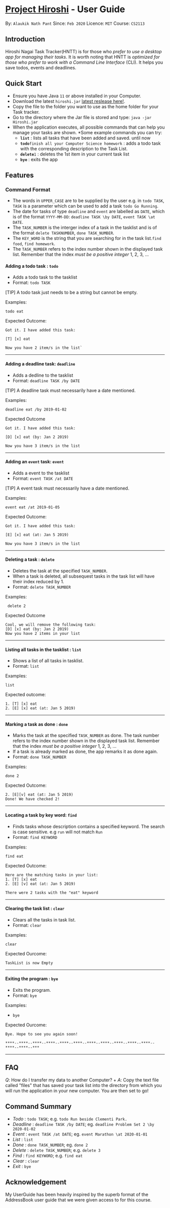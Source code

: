 # [Project Hiroshi](https://github.com/alaukiknpant/duke) - User Guide

By: `Alaukik Nath Pant`      Since: `Feb 2020`      Licence: `MIT`      Course: `CS2113`

## Introduction

Hiroshi Nagai Task Tracker(HNTT) is for those who *prefer to use a desktop app for managing their tasks*.
It is worth noting that HNTT is *optimized for those who prefer to work with a Command Line Interface* (CLI).
It helps you save todos, events and deadlines.

## Quick Start

*  Ensure you have Java `11` or above installed in your Computer.
*  Download the latest `hiroshi.jar` [latest reslease here!](https://github.com/alaukiknpant/duke/releases/tag/v0.2).
*  Copy the file to the folder you want to use as the home folder for your Task tracker.
*  Go to the directory where the Jar file is stored and type: `java -jar Hiroshi.jar`
* When the application executes, all possible commands that can help you manage your tasks are shown.
*Some example commands you can try:
    * **`list`** : lists all tasks that have been added and saved. until now
    * **`todo`**`finish all your Computer Science homework` : adds a todo task with the corresponding description to the Task List.
    * **`delete`**`1` : deletes the 1st item in your current task list
    * **`bye`** : exits the app


## Features


### Command Format

* The words in `UPPER_CASE` are to be supplied by the user e.g. in `todo TASK`, `TASK` is a parameter which can be used to add a task `todo Go Running`.
* The date for tasks of type `deadline` and `event` are labelled as `DATE`, which is of the format `YYYY-MM-DD`: `deadline TASK \by DATE`, `event TASK \at DATE`.
* The `TASK_NUMBER` is the interger index of a task in the tasklist and is of the format `delete TASKNUMBER`, `done TASK_NUMBER`.
* The `KEY_WORD` is the string that you are searching for in the task list.`find food`, `find homework`.
* The `TASK_NUMBER` refers to the index number shown in the displayed task list. Remember that the index *must be a positive integer* 1, 2, 3, ...

#### Adding a todo task : `todo`

* Adds a todo task to the tasklist 
* Format: `todo TASK`

[TIP]
A todo task just needs to be a string but cannot be empty.

Examples:

    todo eat


Expected Outcome:

    Got it. I have added this task: 
    
    [T] [x] eat
    
    Now you have 2 item/s in the list`

****

#### Adding a deadline task: `deadline `

* Adds a dedline to the tasklist 
* Format: `deadline TASK /by DATE`

[TIP]
A deadline task must necessarily have a date mentioned.

Examples:

    deadline eat /by 2019-01-02

Expected Outcome

    Got it. I have added this task: 
    
    [D] [x] eat (by: Jan 2 2019)
    
    Now you have 3 item/s in the list

****

#### Adding an `event` task: `event `

* Adds a event to the tasklist
* Format: `event TASK /at DATE`

[TIP]
A event task must necessarily have a date mentioned.

Examples:

    event eat /at 2019-01-05

Expected Outcome:

    Got it. I have added this task: 
    
    [E] [x] eat (at: Jan 5 2019)
    
    Now you have 3 item/s in the list 

****

#### Deleting a task : `delete`

* Deletes the task at the specified `TASK_NUMBER`. 
* When a task is deleted, all subsequest tasks in the task list will have their index reduced by 1.
* Format: `delete TASK_NUMBER`

Examples:

     delete 2

Expected Outcome
    
    Cool, we will remove the following task:
    [D] [x] eat (by: Jan 2 2019)
    Now you have 2 items in your list
****

#### Listing all tasks in the tasklist : `list`

* Shows a list of all tasks in tasklist.
* Format: `list`

Examples:

    list

Expected outcome:

    1. [T] [x] eat
    2. [E] [x] eat (at: Jan 5 2019)


****

#### Marking a task as done : `done`

* Marks the task at the specified `TASK_NUMBER` as done. The task number refers to the index number shown in the displayed task list. Remember that the index *must be a positive integer* 1, 2, 3, ...
* If a task is already marked as done, the app remarks it as done again.
* Format: `done TASK_NUMBER`


Examples:

    done 2

Expected Outcome:

    2. [E][v] eat (at: Jan 5 2019)
    Done! We have checked 2!

****

#### Locating a task by key word: `find`

* Finds tasks whose description contains a specified keyword. The search is case sensitive. e.g `run` will not match `Run`
* Format: `find KEYWORD`

Examples:

    find eat 

Expected Outcome:
    
    Here are the matching tasks in your list:
    1. [T] [x] eat
    2. [E] [v] eat (at: Jan 5 2019)
    
    There were 2 tasks with the "eat" keyword
****

#### Clearing the task list : `clear`

* Clears all the tasks in task list.
* Format: `clear`

Examples:

    clear

Expected Ourcome:

    TaskList is now Empty

****

#### Exiting the program : `bye`

* Exits the program. 
* Format: `bye`

Examples:

* `bye` 

Expected Ourcome:

    Bye. Hope to see you again soon!
    
    ****--****--****--****--****--****--****--****--****--****--****--****--****--***

****

## FAQ

*Q*: How do I transfer my data to another Computer? +
*A*: Copy the text file called "files" that has saved your task list into the directory from which you will run the application in your new computer. You are then set to go!

## Command Summary
* *Todo*  : `todo TASK`; 
e.g. `todo Run beside Clementi Park.`
* *Deadline* : `deadline TASK /by DATE`;
eg. `deadline Problem Set 2 \by 2020-01-02`
* *Event* : `event TASK /at DATE`;
eg. `event Marathon \at 2020-01-01`
* *List* : `list`
* *Done* : `done TASK_NUMBER`;
eg. `done 2`
* *Delete* : `delete TASK_NUMBER`;
e.g. `delete 3`
* *Find* : `find KEYWORD`;
e.g. `find eat`
* *Clear* : `clear`
* *Exit* : `bye`

## Acknowledgement
My UserGuide has been heavily inspired by the superb format of the AddressBook user guide that we were given access to for this course.
